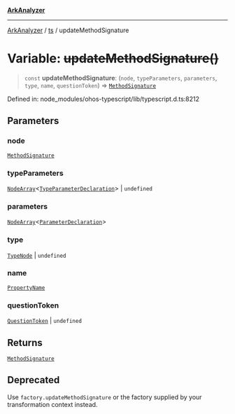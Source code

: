 [**ArkAnalyzer**](../../../../README.md)

***

[ArkAnalyzer](../../../../globals.md) / [ts](../README.md) / updateMethodSignature

# Variable: ~~updateMethodSignature()~~

> `const` **updateMethodSignature**: (`node`, `typeParameters`, `parameters`, `type`, `name`, `questionToken`) => [`MethodSignature`](../interfaces/MethodSignature.md)

Defined in: node\_modules/ohos-typescript/lib/typescript.d.ts:8212

## Parameters

### node

[`MethodSignature`](../interfaces/MethodSignature.md)

### typeParameters

[`NodeArray`](../interfaces/NodeArray.md)\<[`TypeParameterDeclaration`](../interfaces/TypeParameterDeclaration.md)\> | `undefined`

### parameters

[`NodeArray`](../interfaces/NodeArray.md)\<[`ParameterDeclaration`](../interfaces/ParameterDeclaration.md)\>

### type

[`TypeNode`](../interfaces/TypeNode.md) | `undefined`

### name

[`PropertyName`](../type-aliases/PropertyName.md)

### questionToken

[`QuestionToken`](../type-aliases/QuestionToken.md) | `undefined`

## Returns

[`MethodSignature`](../interfaces/MethodSignature.md)

## Deprecated

Use `factory.updateMethodSignature` or the factory supplied by your transformation context instead.
